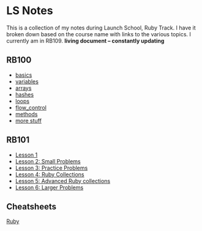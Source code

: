 # LS Notes

This is a collection of my notes during Launch School, Ruby Track. I have it broken down based on the course name with links to the various topics.  I currently am in RB109.
 **living document – constantly updating**

## RB100

- [basics](🍄RB100-Ruby/basics.md)
- [variables](🍄RB100-Ruby/variables.md)
- [arrays](🍄RB100-Ruby/arrays.md)
- [hashes](🍄RB100-Ruby/hashes.md)
- [loops](🍄RB100-Ruby/loops.md)
- [flow_control](🍄RB100-Ruby/flow_control.md)
- [methods](🍄RB100-Ruby/methods.md)
- [more stuff](🍄RB100-Ruby/more_stuff.md)

## RB101

- [Lesson 1](🚀RB101-Programming-Foundations/Lesson_1/notes.md)
- [Lesson 2: Small Problems](🚀RB101-Programming-Foundations/Lesson_2/notes.md)
- [Lesson 3: Practice Problems](🚀RB101-Programming-Foundations/lesson_3/contents.md)
- [Lesson 4: Ruby Collections](🚀RB101-Programming-Foundations/Lesson_4/contents.md)
- [Lesson 5: Advanced Ruby collections](🚀RB101-Programming-Foundations/Lesson_5/contents.md)
- [Lesson 6: Larger Problems](🚀RB101-Programming-Foundations/lesson_6)

## Cheatsheets

[Ruby](./cheatsheets/ruby-review.md)
